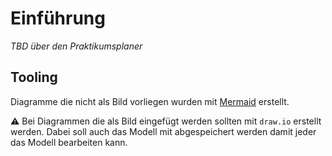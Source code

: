 # Einführung

*TBD über den Praktikumsplaner* 

## Tooling

Diagramme die nicht als Bild vorliegen wurden mit [Mermaid](https://mermaid.live/edit) erstellt.

⚠ Bei Diagrammen die als Bild eingefügt werden sollten mit `draw.io` erstellt werden. Dabei soll auch das Modell
mit abgespeichert werden damit jeder das Modell bearbeiten kann.
